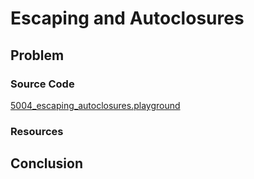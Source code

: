 # Escaping and Autoclosures
## Problem

### Source Code
[5004_escaping_autoclosures.playground](https://www.dropbox.com/sh/6vk04zbv1ifajc0/AABQhPhB3yYUF0qa8s8YXWdka?dl=0)


### Resources
## Conclusion
